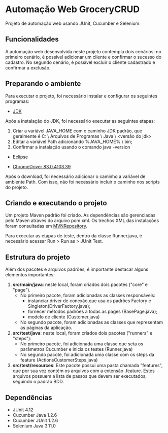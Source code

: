 # Automação Web GroceryCRUD
Projeto de automação web usando JUnit, Cucumber e Selenium.

## Funcionalidades
A automação web desenvolvida neste projeto contempla dois cenários: no primeiro cenário, é possível adicionar um cliente e confirmar o sucesso do cadastro.
No segundo cenário, é possível excluir o cliente cadastrado e confirmar a exclusão.

## Preparando o ambiente

Para executar o projeto, foi necessário instalar e configurar os seguintes programas:

- [JDK](https://www.oracle.com/technetwork/java/javase/14-0-1-relnotes-5972653.html)
	
Após a instalação do JDK, foi necessário executar as seguintes etapas:
1. Criar a variável JAVA_HOME com o caminho JDK padrão, que geralmente é C: \ Arquivos de Programas \ Java \ <versão do jdk>
2. Editar a variável Path adicionando %JAVA_HOME% \ bin;
3. Confirmar a instalação usando o comando java -version

- [Eclipse](https://www.eclipse.org/downloads/packages/)

- [ChromeDriver 83.0.4103.39](https://chromedriver.storage.googleapis.com/index.html?path=83.0.4103.39/)


Após o download, foi necessário adicionar o caminho a variável de ambiente Path. Com isso, não foi necessário incluir o caminho nos scripts do projeto.

## Criando e executando o projeto
Um projeto Maven padrão foi criado. As dependências são gerenciadas pelo Maven através do arquivo pom.xml.
Os trechos XML das instalações foram consultadas em [MVNRepository](https://mvnrepository.com/).

Para executar as etapas de teste, dentro da classe Runner.java, é necessário  acessar Run > Run as > JUnit Test.

## Estrutura do projeto
Além dos pacotes e arquivos padrões, é importante destacar alguns elementos importantes:
1. **src/main/java**: neste local, foram criados dois pacotes ("core" e "page"). 
	- No primeiro pacote, foram adicionadas as classes responsáveis: 
		- instanciar driver de conexão,que usa os padrões Factory e Singleton(DriverFactory.java);
		- fornecer métodos padrões a todas as pages (BasePage.java);
		- modelo de cliente (Customer.java)
	- No segundo pacote, foram adicionadas as classes que representam as páginas da aplicação.
2. **src/test/java**: neste local, foram criados dois pacotes ("runners" e "steps"):
	- No primeiro pacote, foi adicionada uma classe que seta os parâmetros Cucumber e inicia os testes (Runner.java)
	- No segundo pacote, foi adicionada uma classe com os steps da feature (ActionsCustomerSteps.java)
3. **src/test/resources**: Este pacote possui uma pasta chamada "features", que por sua vez contém os arquivos com a extensão .feature. Estes arquivos
                       possuem a lista de passos que devem ser executados, seguindo o padrão BDD.

## Dependências
- JUnit 4.12
- Cucumber Java 1.2.6
- Cucumber JUnit 1.2.6
- Selenium Java 3.11.0
